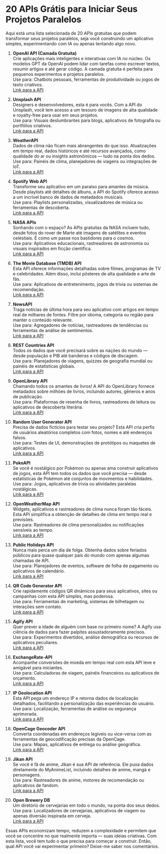 
# 20 APIs Grátis para Iniciar Seus Projetos Paralelos

Aqui está uma lista selecionada de 20 APIs gratuitas que podem transformar seus projetos paralelos, seja você construindo um aplicativo simples, experimentando com IA ou apenas tentando algo novo.

1. **OpenAI API (Camada Gratuita)**  
   Crie aplicações mais inteligentes e interativas com IA no núcleo. Os modelos GPT da OpenAI podem lidar com tarefas como escrever textos, resumir artigos e até gerar código. A camada gratuita é perfeita para pequenos experimentos e projetos paralelos.  
   Use para: Chatbots pessoais, ferramentas de produtividade ou jogos de texto criativos.  
   [Link para a API](https://platform.openai.com/docs/overview)

2. **Unsplash API**  
   Designers e desenvolvedores, esta é para vocês. Com a API do Unsplash, você tem acesso a um tesouro de imagens de alta qualidade e royalty-free para usar em seus projetos.  
   Use para: Visuais deslumbrantes para blogs, aplicativos de fotografia ou portfólios criativos.  
   [Link para a API](https://unsplash.com/developers)

3. **WeatherAPI**  
   Dados de clima não ficam mais abrangentes do que isso. Atualizações em tempo real, dados históricos e até recursos avançados, como qualidade do ar ou insights astronômicos — tudo na ponta dos dedos.  
   Use para: Painéis de clima, planejadores de viagens ou integrações de IoT.  
   [Link para a API](https://www.weatherapi.com/)

4. **Spotify Web API**  
   Transforme seu aplicativo em um paraíso para amantes da música. Desde playlists até detalhes de álbuns, a API do Spotify oferece acesso a um incrível banco de dados de metadados musicais.  
   Use para: Playlists personalizadas, visualizadores de música ou ferramentas de descoberta.  
   [Link para a API](https://developer.spotify.com/documentation/web-api)

5. **NASA APIs**  
   Sonhando com o espaço? As APIs gratuitas da NASA incluem tudo, desde fotos do rover de Marte até imagens de satélites e eventos celestiais. É como um passe nos bastidores para o cosmos.  
   Use para: Aplicativos educacionais, rastreadores de astronomia ou visuais inspirados em ficção científica.  
   [Link para a API](https://api.nasa.gov/)

6. **The Movie Database (TMDB) API**  
   Esta API oferece informações detalhadas sobre filmes, programas de TV e celebridades. Além disso, inclui pôsteres de alta qualidade e arte de fãs.  
   Use para: Aplicativos de entretenimento, jogos de trivia ou sistemas de recomendação.  
   [Link para a API](https://developer.themoviedb.org/reference/intro/getting-started)

7. **NewsAPI**  
   Traga notícias de última hora para seu aplicativo com artigos em tempo real de milhares de fontes. Filtre por idioma, categoria ou região para manter o conteúdo relevante.  
   Use para: Agregadores de notícias, rastreadores de tendências ou ferramentas de análise de sentimentos.  
   [Link para a API](https://newsapi.org/)

8. **REST Countries API**  
   Todos os dados que você precisará sobre as nações do mundo — desde população e PIB até bandeiras e códigos de discagem.  
   Use para: Planejadores de viagens, quizzes de geografia mundial ou painéis de estatísticas globais.  
   [Link para a API](https://restcountries.com/)

9. **OpenLibrary API**  
   Chamando todos os amantes de livros! A API do OpenLibrary fornece metadados sobre milhões de livros, incluindo autores, gêneros e anos de publicação.  
   Use para: Plataformas de resenha de livros, rastreadores de leitura ou aplicativos de descoberta literária.  
   [Link para a API](https://openlibrary.org/developers/api)

10. **Random User Generator API**  
    Precisa de dados fictícios para testar seu projeto? Esta API cria perfis de usuários aleatórios completos com fotos, nomes e até endereços falsos.  
    Use para: Testes de UI, demonstrações de protótipos ou maquetes de aplicativos.  
    [Link para a API](https://randomuser.me/)

11. **PokeAPI**  
    Se você é nostálgico por Pokémon ou apenas ama construir aplicativos de jogos, esta API tem todos os dados que você precisa — desde estatísticas de Pokémon até conjuntos de movimentos e habilidades.  
    Use para: Jogos, aplicativos de trivia ou atividades paralelas nostálgicas.  
    [Link para a API](https://pokeapi.co/)

12. **OpenWeatherMap API**  
    Widgets, aplicativos e rastreadores de clima nunca foram tão fáceis. Esta API simplifica a obtenção de detalhes de clima em tempo real e previsões.  
    Use para: Rastreadores de clima personalizados ou notificações sensíveis ao tempo.  
    [Link para a API](https://openweathermap.org/api)

13. **Public Holidays API**  
    Nunca mais perca um dia de folga. Obtenha dados sobre feriados públicos para quase qualquer país do mundo com apenas algumas chamadas de API.  
    Use para: Planejadores de eventos, software de folha de pagamento ou aplicativos de calendário.  
    [Link para a API](https://www.openholidaysapi.org/en/)

14. **QR Code Generator API**  
    Crie rapidamente códigos QR dinâmicos para seus aplicativos, sites ou campanhas com esta API simples, mas poderosa.  
    Use para: Ferramentas de marketing, sistemas de bilhetagem ou interações sem contato.  
    [Link para a API](https://goqr.me/api/)

15. **Agify API**  
    Quer prever a idade de alguém com base no primeiro nome? A Agify usa ciência de dados para fazer palpites assustadoramente precisos.  
    Use para: Experimentos divertidos, análise demográfica ou recursos de aplicativos peculiares.  
    [Link para a API](https://agify.io/)

16. **ExchangeRate-API**  
    Acompanhe conversões de moeda em tempo real com esta API leve e amigável para iniciantes.  
    Use para: Calculadoras de viagem, painéis financeiros ou aplicativos de orçamento.  
    [Link para a API](https://www.exchangerate-api.com/)

17. **IP Geolocation API**  
    Esta API pega um endereço IP e retorna dados de localização detalhados, facilitando a personalização das experiências do usuário.  
    Use para: Localização, ferramentas de análise ou segurança aprimorada.  
    [Link para a API](https://geo.ipify.org/)

18. **OpenCage Geocoder API**  
    Converta coordenadas em endereços legíveis ou vice-versa com as ferramentas de geocodificação precisas da OpenCage.  
    Use para: Mapas, aplicativos de entrega ou análise geográfica.  
    [Link para a API](https://opencagedata.com/)

19. **Jikan API**  
    Se você é fã de anime, Jikan é sua API de referência. Ele puxa dados diretamente do MyAnimeList, incluindo detalhes de anime, mangá e personagens.  
    Use para: Rastreadores de anime, motores de recomendação ou aplicativos de fandom.  
    [Link para a API](https://jikan.moe/)

20. **Open Brewery DB**  
    Um diretório de cervejarias em todo o mundo, na ponta dos seus dedos.  
    Use para: Localizadores de cervejarias, aplicativos de viagem ou apenas diversão inspirada em cerveja.  
    [Link para a API](https://www.openbrewerydb.org/)

Essas APIs economizam tempo, reduzem a complexidade e permitem que você se concentre no que realmente importa — suas ideias criativas. Com esta lista, você tem tudo o que precisa para começar a construir. Então, qual API você vai experimentar primeiro? Deixe-me saber nos comentários.
